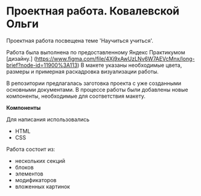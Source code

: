 # Проектная работа. Ковалевской Ольги

Проектная работа посвещена теме 'Научиться учиться'.

Работа была выполнена по предоставленному Яндекс Практикумом [дизайну.] (https://www.figma.com/file/4Xj9xAwUzLNv6W7AEVcMnx/long-brief?node-id=11900%3A113) В макете указаны необходимые цвета, размеры и примерная раскадровка визуализации работы.

В репозитории предлагалась заготовка проекта с уже созданными основными документами. В процессе работы были добавлены новые компоненты, необходимые для соответствия макету.

**Компоненты**

Для написания использовались
- HTML
- CSS

Работа состоит из:
- нескольких секций
- блоков
- элементов
- модификаторов
- вложенных картинок
